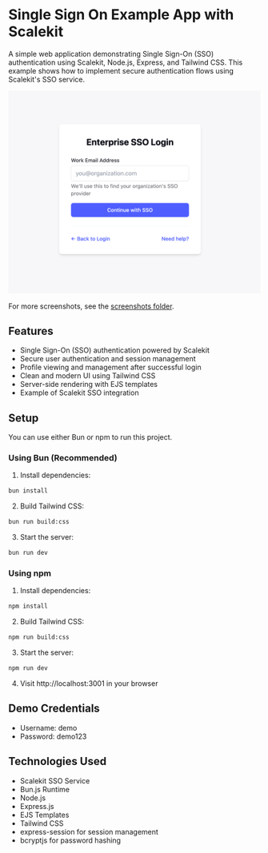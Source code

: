 # Single Sign On Example App with Scalekit

A simple web application demonstrating Single Sign-On (SSO) authentication using Scalekit, Node.js, Express, and Tailwind CSS. This example shows how to implement secure authentication flows using Scalekit's SSO service.

![App Overview](public/images/login-page.png)

For more screenshots, see the [screenshots folder](public/images).

## Features

- Single Sign-On (SSO) authentication powered by Scalekit
- Secure user authentication and session management
- Profile viewing and management after successful login
- Clean and modern UI using Tailwind CSS
- Server-side rendering with EJS templates
- Example of Scalekit SSO integration

## Setup

You can use either Bun or npm to run this project.

### Using Bun (Recommended)

1. Install dependencies:

```bash
bun install
```

2. Build Tailwind CSS:

```bash
bun run build:css
```

3. Start the server:

```bash
bun run dev
```

### Using npm

1. Install dependencies:

```bash
npm install
```

2. Build Tailwind CSS:

```bash
npm run build:css
```

3. Start the server:

```bash
npm run dev
```

4. Visit http://localhost:3001 in your browser

## Demo Credentials

- Username: demo
- Password: demo123

## Technologies Used

- Scalekit SSO Service
- Bun.js Runtime
- Node.js
- Express.js
- EJS Templates
- Tailwind CSS
- express-session for session management
- bcryptjs for password hashing
